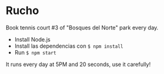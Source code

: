 # Rucho

Book tennis court #3 of "Bosques del Norte" park every day.

* Install Node.js
* Install las dependencias con `$ npm install`
* Run `$ npm start`

It runs every day at 5PM and 20 seconds, use it carefully! 